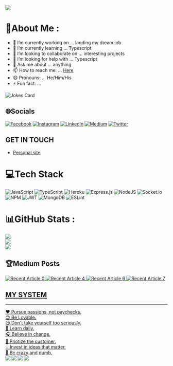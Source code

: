

<!--
**breellz/breellz** is a ✨ _special_ ✨ repository because its `README.md` (this file) appears on your GitHub profile.

Here are some ideas to get you started:


-->

[![](https://visitcount.itsvg.in/api?id=breellz&icon=0&color=0)](https://visitcount.itsvg.in)

# 💫About Me :
- 🔭 I’m currently working on ... landing my dream job
- 🌱 I’m currently learning ... Typescript
- 👯 I’m looking to collaborate on ... interesting projects
- 🤔 I’m looking for help with ... Typescript
- 💬 Ask me about ... anything
- 📫 How to reach me: ... [Here](https://bassitowolabi.tech)
- 😄 Pronouns: ... He/Him/His
- ⚡ Fun fact: ... 

![Jokes Card](https://readme-jokes.vercel.app/api)

## 🌐Socials
[![Facebook](https://img.shields.io/badge/Facebook-%231877F2.svg?logo=Facebook&logoColor=white)](https://facebook.com/breellz) [![Instagram](https://img.shields.io/badge/Instagram-%23E4405F.svg?logo=Instagram&logoColor=white)](https://instagram.com/breellzfit) [![LinkedIn](https://img.shields.io/badge/LinkedIn-%230077B5.svg?logo=linkedin&logoColor=white)](https://linkedin.com/in/bassit-owolabi-55751b15a) [![Medium](https://img.shields.io/badge/Medium-12100E?logo=medium&logoColor=white)](https://medium.com/@barseetbrown) [![Twitter](https://img.shields.io/badge/Twitter-%231DA1F2.svg?logo=Twitter&logoColor=white)](https://twitter.com/breellz) 

## GET IN TOUCH
* [Personal site](https://bassitowolabi.tech)<br/>

# 💻Tech Stack
![JavaScript](https://img.shields.io/badge/javascript-%23323330.svg?style=plastic&logo=javascript&logoColor=%23F7DF1E) ![TypeScript](https://img.shields.io/badge/typescript-%23007ACC.svg?style=plastic&logo=typescript&logoColor=white) ![Heroku](https://img.shields.io/badge/heroku-%23430098.svg?style=plastic&logo=heroku&logoColor=white) ![Express.js](https://img.shields.io/badge/express.js-%23404d59.svg?style=plastic&logo=express&logoColor=%2361DAFB) ![NodeJS](https://img.shields.io/badge/node.js-6DA55F?style=plastic&logo=node.js&logoColor=white) ![Socket.io](https://img.shields.io/badge/Socket.io-black?style=plastic&logo=socket.io&badgeColor=010101) ![NPM](https://img.shields.io/badge/NPM-%23000000.svg?style=plastic&logo=npm&logoColor=white) ![JWT](https://img.shields.io/badge/JWT-black?style=plastic&logo=JSON%20web%20tokens) ![MongoDB](https://img.shields.io/badge/MongoDB-%234ea94b.svg?style=plastic&logo=mongodb&logoColor=white) ![ESLint](https://img.shields.io/badge/ESLint-4B3263?style=plastic&logo=eslint&logoColor=white)
# 📊GitHub Stats :
![](https://github-readme-stats.vercel.app/api?username=breellz&theme=radical&hide_border=false&include_all_commits=true&count_private=true)<br/>
![](https://github-readme-streak-stats.herokuapp.com/?user=breellz&theme=radical&hide_border=false)<br/>
![](https://github-readme-stats.vercel.app/api/top-langs/?username=breellz&theme=radical&hide_border=false&include_all_commits=true&count_private=true&layout=compact)

## 🏆Medium Posts
<a target="_blank" href="https://github-readme-medium-recent-article.vercel.app/medium/@barseetbrown/0"><img src="https://github-readme-medium-recent-article.vercel.app/medium/@barseetbrown/0" alt="Recent Article 0"> 
<a target="_blank" href="https://github-readme-medium-recent-article.vercel.app/medium/@barseetbrown/4"><img src="https://github-readme-medium-recent-article.vercel.app/medium/@barseetbrown/4" alt="Recent Article 4"> 
<a target="_blank" href="https://github-readme-medium-recent-article.vercel.app/medium/@barseetbrown/6"><img src="https://github-readme-medium-recent-article.vercel.app/medium/@barseetbrown/6" alt="Recent Article 6"> 
<a target="_blank" href="https://github-readme-medium-recent-article.vercel.app/medium/@barseetbrown/7"><img src="https://github-readme-medium-recent-article.vercel.app/medium/@barseetbrown/7" alt="Recent Article 7"> 

## MY SYSTEM
<hr>
❤️ Pursue passions, not paychecks.<br/>
😍 Be Lovable.<br/>
😏 Don't take yourself too seriously.<br/>
🏫 Learn daily.<br/>
🎧 Believe in change.<br/>
🌱 Priotize the customer.<br/>
💡 Invest in ideas that matter.<br/>
🌚 Be crazy and dumb.<br/>


<a href="https://github.com/breellz/breellz-box">
  <img align="left" src="https://github-readme-stats.vercel.app/api/pin/?username=breellz&repo=breellz-box&show_owner=true" />
</a>


<a href="https://github.com/breellz/basic-banking-service-API">
  <img align="left" src="https://github-readme-stats.vercel.app/api/pin/?username=breellz&repo=basic-banking-service-API&show_owner=true" />
</a>


<a href="https://github.com/breellz/e-commerce-api">
  <img align="left" src="https://github-readme-stats.vercel.app/api/pin/?username=breellz&repo=e-commerce-api&show_owner=true" />
</a>


<a href="https://github.com/breellz/task-manager-api">
  <img align="left" src="https://github-readme-stats.vercel.app/api/pin/?username=breellz&repo=task-manager-api&show_owner=true" />
</a>
